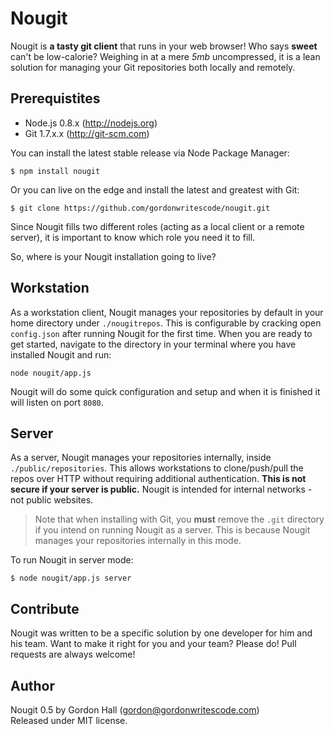 Nougit
======

Nougit is **a tasty git client** that runs in your web browser! Who says **sweet** can't be low-calorie? Weighing in at a mere *5mb* uncompressed, it is a lean solution for managing your Git repositories both locally and remotely.

## Prerequistites

* Node.js 0.8.x (http://nodejs.org)
* Git 1.7.x.x (http://git-scm.com)

You can install the latest stable release via Node Package Manager:

```shell
$ npm install nougit
```

Or you can live on the edge and install the latest and greatest with Git:

```shell
$ git clone https://github.com/gordonwritescode/nougit.git
```

Since Nougit fills two different roles (acting as a local client or a remote server), it is important to know which role you need it to fill.

So, where is your Nougit installation going to live?

## Workstation

As a workstation client, Nougit manages your repositories by default in your home directory under `./nougitrepos`. This is configurable by cracking open `config.json` after running Nougit for the first time. When you are ready to get started, navigate to the directory in your terminal where you have installed Nougit and run:

```shell
node nougit/app.js
```

Nougit will do some quick configuration and setup and when it is finished it will listen on port `8080`.

## Server

As a server, Nougit manages your repositories internally, inside `./public/repositories`. This allows workstations to clone/push/pull the repos over HTTP without requiring additional authentication. **This is not secure if your server is public.** Nougit is intended for internal networks - not public websites.

> Note that when installing with Git, you **must** remove the `.git` directory if you intend on running Nougit as a server. This is because Nougit manages your repositories internally in this mode.

To run Nougit in server mode:

```shell
$ node nougit/app.js server
```

## Contribute

Nougit was written to be a specific solution by one developer for him and his team. Want to make it right for you and your team? Please do! Pull requests are always welcome!

## Author

Nougit 0.5 by Gordon Hall (gordon@gordonwritescode.com)  
Released under MIT license.